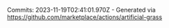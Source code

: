Commits: 2023-11-19T02:41:01.970Z - Generated via https://github.com/marketplace/actions/artificial-grass
<br>
